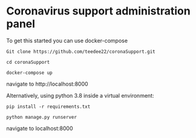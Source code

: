 # Coronavirus support administration panel

To get this started you can use docker-compose

`Git clone https://github.com/teedee22/coronaSupport.git`

`cd coronaSupport`

`docker-compose up`

navigate to http://localhost:8000

Alternatively, using python 3.8 inside a virtual environment:

`pip install -r requirements.txt`

`python manage.py runserver`

navigate to localhost:8000
